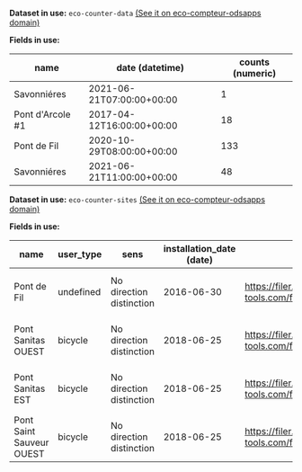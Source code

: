 **Dataset in use:** `eco-counter-data` [(See it on eco-compteur-odsapps domain)](https://eco-compteur-odsapps.opendatasoft.com/explore/dataset/eco-counter-data/table/)

**Fields in use:**

|name|date (datetime)|counts (numeric)|
|---|---|---|
|Savonniéres|2021-06-21T07:00:00+00:00|1|
|Pont d'Arcole #1|2017-04-12T16:00:00+00:00|18|
|Pont de Fil|2020-10-29T08:00:00+00:00|133|
|Savonniéres|2021-06-21T11:00:00+00:00|48|

**Dataset in use:** `eco-counter-sites` [(See it on eco-compteur-odsapps domain)](https://eco-compteur-odsapps.opendatasoft.com/explore/dataset/eco-counter-sites/table/)

**Fields in use:**

|name|user_type|sens|installation_date (date)|photourl|photo (file)|
|---|---|---|---|---|---|
|Pont de Fil|undefined|No direction distinction|2016-06-30|https://filer.eco-counter-tools.com/file/b7/7d63cb2a9b9986334c81393be68c09c2b1e0ed6fb4a07002c5a3188a78a715b7/14673104006170.jpg|https://eco-compteur-odsapps.opendatasoft.com/api/v2/catalog/datasets/eco-counter-sites/files/2d285c480a5a00392c3c2adc90cf2380|
|Pont Sanitas OUEST|bicycle|No direction distinction|2018-06-25|https://filer.eco-counter-tools.com/file/ec/fc9ad4754577a9e8391a50ab6dcfa966f1892a326f49457ce5c3b80efaf02dec/15314760980470.jpg|https://eco-compteur-odsapps.opendatasoft.com/api/v2/catalog/datasets/eco-counter-sites/files/c225c95895bc3233dc9729bdc781d178|
|Pont Sanitas EST|bicycle|No direction distinction|2018-06-25|https://filer.eco-counter-tools.com/file/3a/097f16268be8b6a6fc4cb76c35396878589464de4a8ea712b9b724b79e34893a/Y2H18065670_20200505143031.jpg|https://eco-compteur-odsapps.opendatasoft.com/api/v2/catalog/datasets/eco-counter-sites/files/bd106cc66279695c8ec292ef98982237|
|Pont Saint Sauveur OUEST|bicycle|No direction distinction|2018-06-25|https://filer.eco-counter-tools.com/file/2a/32d4a0dae4e6aace3ee1b450930b2d8081d9d4b501e7d4585bd63a4fab3dcb2a/15314760600830.jpg|https://eco-compteur-odsapps.opendatasoft.com/api/v2/catalog/datasets/eco-counter-sites/files/edb6abd347c9a5f52a528e1b45e079a2|


